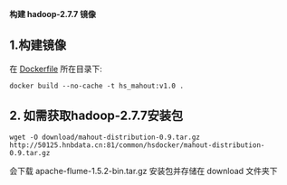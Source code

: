 ﻿**构建 hadoop-2.7.7 镜像**

## 1.构建镜像
在 [Dockerfile](./Dockerfile) 所在目录下:  
```
docker build --no-cache -t hs_mahout:v1.0 .
```

## 2. 如需获取hadoop-2.7.7安装包    
```
wget -O download/mahout-distribution-0.9.tar.gz http://50125.hnbdata.cn:81/common/hsdocker/mahout-distribution-0.9.tar.gz
```   
会下载 apache-flume-1.5.2-bin.tar.gz 安装包并存储在 download 文件夹下


